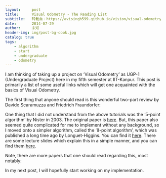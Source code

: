 ```yaml
---
layout:     post
title:      Visual Odometry - The Reading List
subtitle:   转载自：https://avisingh599.github.io/vision/visual-odometry-read/
date:       2014-07-29
author:     未知
header-img: img/post-bg-cook.jpg
catalog: true
tags:
    - algorithm
    - start
    - undergraduate
    - odometry
---
```


I am thinking of taking up a project on ‘Visual Odometry’ as UGP-1 (Undergraduate Project) here in my fifth semester at IIT-Kanpur.
This post is primarily a list of some useful links which will get one acquainted with the basics of Visual Odometry.

The first thing that anyone should read is this wonderful two-part review by Davide Scaramuzza and Friedrich Fraundorfer:

One thing that I did not understand from the above tutorials was the ‘5-point algorithm’ by Nister in 2003. The original paper is [here](http://ieeexplore.ieee.org/stamp/stamp.jsp?arnumber=1288525). But, this paper also seemed quite complicated for me to implement without any background, so I moved onto a simpler algorithm, called the ‘8-point algorithm’, which was published a long time ago by Longuet-Higgins. You can find it [here](http://www2.ece.ohio-state.edu/~aleix/Longuet-Higgins.pdf). There are some lecture slides which explain this in a simple manner, and you can find them [here](http://www.cse.psu.edu/~rcollins/CSE486/lecture20_6pp.pdf).

Note, there are more papers that one should read regarding this, most notably:

In my next post, I will hopefully start working on my implementation.

